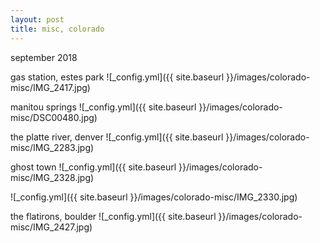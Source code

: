 ```yaml
---
layout: post
title: misc, colorado
---
```


september 2018

gas station, estes park
![_config.yml]({{ site.baseurl }}/images/colorado-misc/IMG_2417.jpg)


manitou springs
![_config.yml]({{ site.baseurl }}/images/colorado-misc/DSC00480.jpg)


the platte river, denver
![_config.yml]({{ site.baseurl }}/images/colorado-misc/IMG_2283.jpg)


ghost town
![_config.yml]({{ site.baseurl }}/images/colorado-misc/IMG_2328.jpg)

![_config.yml]({{ site.baseurl }}/images/colorado-misc/IMG_2330.jpg)


the flatirons, boulder
![_config.yml]({{ site.baseurl }}/images/colorado-misc/IMG_2427.jpg)
